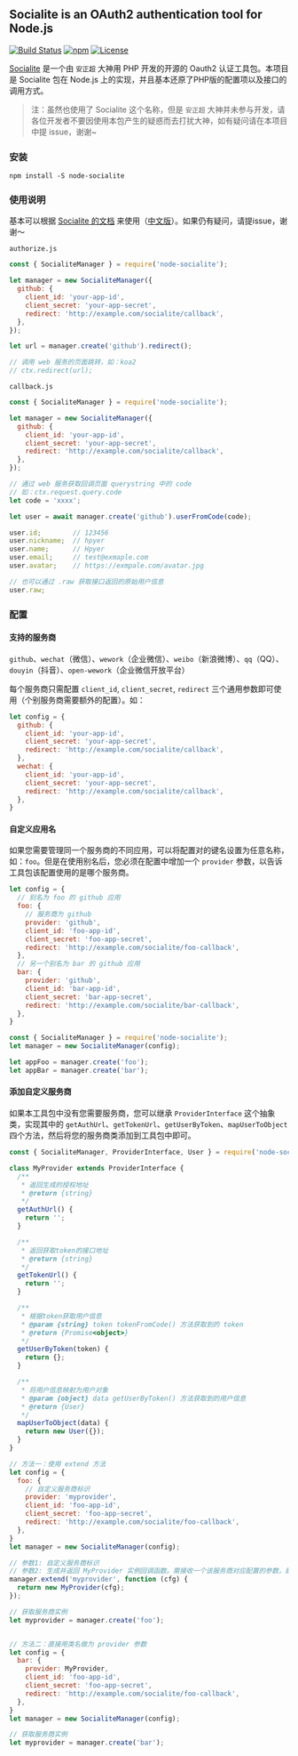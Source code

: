 
## Socialite is an OAuth2 authentication tool for Node.js

[![Build Status](https://app.travis-ci.com/hpyer/node-socialite.svg?branch=master)](https://app.travis-ci.com/github/hpyer/node-socialite) [![npm](https://img.shields.io/npm/v/node-socialite.svg)](https://www.npmjs.com/package/node-socialite) [![License](https://img.shields.io/npm/l/node-socialite.svg)](LICENSE)

[Socialite](https://github.com/overtrue/socialite) 是一个由 `安正超` 大神用 PHP 开发的开源的 Oauth2 认证工具包。本项目是 Socialite 包在 Node.js 上的实现，并且基本还原了PHP版的配置项以及接口的调用方式。

> 注：虽然也使用了 Socialite 这个名称，但是 `安正超` 大神并未参与开发，请各位开发者不要因使用本包产生的疑惑而去打扰大神，如有疑问请在本项目中提 issue，谢谢~


### 安装

`npm install -S node-socialite`

### 使用说明

基本可以根据 [Socialite 的文档](https://github.com/overtrue/socialite/blob/master/README.md) 来使用（[中文版](https://github.com/overtrue/socialite/blob/master/README_CN.md)）。如果仍有疑问，请提issue，谢谢～

`authorize.js`

```js
const { SocialiteManager } = require('node-socialite');

let manager = new SocialiteManager({
  github: {
    client_id: 'your-app-id',
    client_secret: 'your-app-secret',
    redirect: 'http://example.com/socialite/callback',
  },
});

let url = manager.create('github').redirect();

// 调用 web 服务的页面跳转，如：koa2
// ctx.redirect(url);
```

`callback.js`

```js
const { SocialiteManager } = require('node-socialite');

let manager = new SocialiteManager({
  github: {
    client_id: 'your-app-id',
    client_secret: 'your-app-secret',
    redirect: 'http://example.com/socialite/callback',
  },
});

// 通过 web 服务获取回调页面 querystring 中的 code
// 如：ctx.request.query.code
let code = 'xxxx';

let user = await manager.create('github').userFromCode(code);

user.id;        // 123456
user.nickname;  // hpyer
user.name;      // Hpyer
user.email;     // test@exmaple.com
user.avatar;    // https://exmpale.com/avatar.jpg

// 也可以通过 .raw 获取接口返回的原始用户信息
user.raw;
```

### 配置

#### 支持的服务商

`github`、`wechat`（微信）、`wework`（企业微信）、`weibo`（新浪微博）、`qq`（QQ）、`douyin`（抖音）、`open-wework`（企业微信开放平台）

每个服务商只需配置 `client_id`, `client_secret`, `redirect` 三个通用参数即可使用（个别服务商需要额外的配置）。如：

```js
let config = {
  github: {
    client_id: 'your-app-id',
    client_secret: 'your-app-secret',
    redirect: 'http://example.com/socialite/callback',
  },
  wechat: {
    client_id: 'your-app-id',
    client_secret: 'your-app-secret',
    redirect: 'http://example.com/socialite/callback',
  },
}
```

#### 自定义应用名

如果您需要管理同一个服务商的不同应用，可以将配置对的键名设置为任意名称，如：`foo`。但是在使用别名后，您必须在配置中增加一个 `provider` 参数，以告诉工具包该配置使用的是哪个服务商。

```js
let config = {
  // 别名为 foo 的 github 应用
  foo: {
    // 服务商为 github
    provider: 'github',
    client_id: 'foo-app-id',
    client_secret: 'foo-app-secret',
    redirect: 'http://example.com/socialite/foo-callback',
  },
  // 另一个别名为 bar 的 github 应用
  bar: {
    provider: 'github',
    client_id: 'bar-app-id',
    client_secret: 'bar-app-secret',
    redirect: 'http://example.com/socialite/bar-callback',
  },
}

const { SocialiteManager } = require('node-socialite');
let manager = new SocialiteManager(config);

let appFoo = manager.create('foo');
let appBar = manager.create('bar');
```

#### 添加自定义服务商

如果本工具包中没有您需要服务商，您可以继承 `ProviderInterface` 这个抽象类，实现其中的 `getAuthUrl`、`getTokenUrl`、`getUserByToken`、`mapUserToObject` 四个方法，然后将您的服务商类添加到工具包中即可。

```js
const { SocialiteManager, ProviderInterface, User } = require('node-socialite');

class MyProvider extends ProviderInterface {
  /**
   * 返回生成的授权地址
   * @return {string}
   */
  getAuthUrl() {
    return '';
  }

  /**
   * 返回获取token的接口地址
   * @return {string}
   */
  getTokenUrl() {
    return '';
  }

  /**
   * 根据token获取用户信息
   * @param {string} token tokenFromCode() 方法获取到的 token
   * @return {Promise<object>}
   */
  getUserByToken(token) {
    return {};
  }

  /**
   * 将用户信息映射为用户对象
   * @param {object} data getUserByToken() 方法获取到的用户信息
   * @return {User}
   */
  mapUserToObject(data) {
    return new User({});
  }
}

// 方法一：使用 extend 方法
let config = {
  foo: {
    // 自定义服务商标识
    provider: 'myprovider',
    client_id: 'foo-app-id',
    client_secret: 'foo-app-secret',
    redirect: 'http://example.com/socialite/foo-callback',
  },
}
let manager = new SocialiteManager(config);

// 参数1: 自定义服务商标识
// 参数2: 生成并返回 MyProvider 实例回调函数。需接收一个该服务商对应配置的参数，即 config.foo 的值
manager.extend('myprovider', function (cfg) {
  return new MyProvider(cfg);
});

// 获取服务商实例
let myprovider = manager.create('foo');


// 方法二：直接用类名做为 provider 参数
let config = {
  bar: {
    provider: MyProvider,
    client_id: 'foo-app-id',
    client_secret: 'foo-app-secret',
    redirect: 'http://example.com/socialite/foo-callback',
  },
}
let manager = new SocialiteManager(config);

// 获取服务商实例
let myprovider = manager.create('bar');
```
